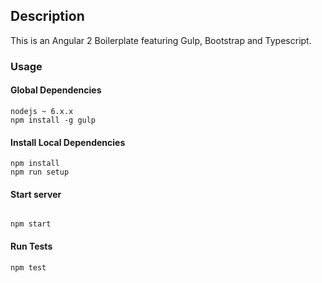 ## Description

This is an Angular 2 Boilerplate featuring Gulp, Bootstrap and Typescript.

### Usage

#### Global Dependencies

```
nodejs ~ 6.x.x
npm install -g gulp
```

#### Install Local Dependencies
```
npm install
npm run setup
```

#### Start server

```

npm start
```

#### Run Tests

```
npm test


